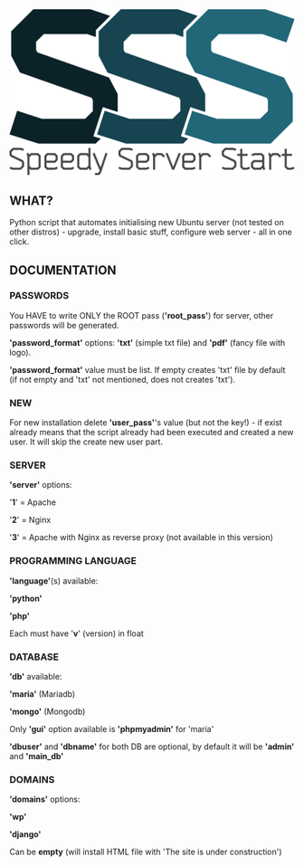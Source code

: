 <img src="logo.png">

## WHAT?
Python script that automates initialising new Ubuntu server (not tested on other distros) - upgrade, install basic stuff, configure web server - all in one click.

## DOCUMENTATION

### PASSWORDS

You HAVE to write ONLY the ROOT pass (<b>'root\_pass'</b>) for server, other passwords will be generated.

<b>'password\_format'</b> options: <b>'txt'</b> (simple txt file) and <b>'pdf'</b> (fancy file with logo).

<b>'password\_format'</b> value must be list. If empty creates 'txt' file by default (if not empty and 'txt' not mentioned, does not creates 'txt').

### NEW

For new installation delete <b>'user\_pass'</b>'s value (but not the key!) - if exist already means that the script already had been executed and created a new user. It will skip the create new user part.

### SERVER

<b>'server'</b> options:

'<b>1</b>' = Apache

'<b>2</b>' = Nginx

'<b>3</b>' = Apache with Nginx as reverse proxy (not available in this version)

### PROGRAMMING LANGUAGE

<b>'language'</b>(s) available:

<b>'python'</b>

<b>'php'</b>

Each must have '<b>v</b>' (version) in float

### DATABASE

<b>'db'</b> available:

<b>'maria'</b> (Mariadb)

<b>'mongo'</b> (Mongodb)

Only <b>'gui'</b> option available is <b>'phpmyadmin'</b> for 'maria'

<b>'dbuser'</b> and <b>'dbname'</b> for both DB are optional, by default it will be <b>'admin'</b> and <b>'main\_db'</b>

### DOMAINS

<b>'domains'</b> options:

<b>'wp'</b>

<b>'django'</b>

Can be <b>empty</b> (will install HTML file with 'The site is under construction')